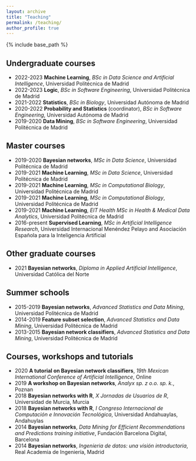 ```yaml
---
layout: archive
title: "Teaching"
permalink: /teaching/
author_profile: true
---
```


{% include base_path %}

## Undergraduate courses

- 2022-2023 **Machine Learning**, *BSc in Data Science and Artificial Intelligence*, Universidad Politécnica de Madrid
- 2022-2023 **Logic**, *BSc in Software Engineering*, Universidad Politécnica de Madrid
- 2021-2022 **Statistics**, *BSc in Biology*, Universidad Autónoma de Madrid
- 2020-2022 **Probability and Statistics** (coordinator), *BSc in Software Engineering*, Universidad Autónoma de Madrid 
- 2019-2020 **Data Mining**, *BSc in Software Engineering*, Universidad Politécnica de Madrid 
<!-- decision support -->

## Master courses

- 2019-2020 **Bayesian networks**, *MSc in Data Science*, Universidad Politécnica de Madrid
- 2019-2021 **Machine Learning**, *MSc in Data Science*, Universidad Politécnica de Madrid
- 2019-2021 **Machine Learning**, *MSc in Computational Biology*, Universidad Politécnica de Madrid
- 2019-2021 **Machine Learning**, *MSc in Computational Biology*, Universidad Politécnica de Madrid
- 2019-2021 **Machine Learning**, *EIT Health MSc in Health & Medical Data Analytics*, Universidad Politécnica de Madrid 
- 2016-present **Supervised Learning**, *MSc in Artificial Intelligence Research*, Universidad Internacional Menéndez Pelayo and Asociación Española para la Inteligencia Artificial 

## Other graduate courses
- 2021 **Bayesian networks**, *Diploma in Applied Artificial Intelligence*, Universidad Católica del Norte 

## Summer schools

- 2015-2019 **Bayesian networks**, *Advanced Statistics and Data Mining*, Universidad Politécnica de Madrid
- 2014-2019 **Feature subset selection**, *Advanced Statistics and Data Mining*, Universidad Politécnica de Madrid
- 2013-2015 **Bayesian network classifiers**, *Advanced Statistics and Data Mining*, Universidad Politécnica de Madrid


## Courses, workshops and tutorials

- 2020 **A tutorial on Bayesian network classifiers**, *19th Mexican International Conference of Artificial Intelligence*, Online 
- 2019 **A workshop on Bayesian networks**, *Analyx sp. z o.o. sp. k.*, Poznan 
- 2018 **Bayesian networks with R**, *X Jornadas de Usuarios de R*, Universidad de Murcia, Murcia
- 2018 **Bayesian networks with R**, *I Congreso Internacional de Computación e Innovación Tecnológica*, Universidad Andahuaylas, Andahuylas
- 2014 **Bayesian networks**, *Data Mining for Efficient Recommendations and Predictions training initiative*, Fundación Barcelona Digital, Barcelona
- 2014 **Bayesian networks**, *Ingenieria de datos: una visión introductoria*, Real Academia de Ingenierı́a, Madrid


